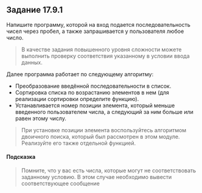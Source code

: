## Задание 17.9.1

Напишите программу, которой на вход подается последовательность чисел через пробел, а также запрашивается у пользователя любое число.
> В качестве задания повышенного уровня сложности можете выполнить проверку соответствия указанному в условии ввода данных.

Далее программа работает по следующему алгоритму:
* Преобразование введённой последовательности в список.
* Сортировка списка по возрастанию элементов в нем (для реализации сортировки определите функцию).
* Устанавливается номер позиции элемента, который меньше введенного пользователем числа, а следующий за ним больше или равен этому числу.
> При установке позиции элемента воспользуйтесь алгоритмом двоичного поиска, который был рассмотрен в этом модуле. Реализуйте его также отдельной функцией.

#### Подсказка
>Помните, что у вас есть числа, которые могут не соответствовать заданному условию. В этом случае необходимо вывести соответствующее сообщение
